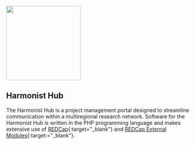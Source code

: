 [<img src="http://dataharmonist.org/logo.png" width="200" />](http://dataharmonist.org)



## Harmonist Hub  

The Harmonist Hub is a project management portal designed to streamline communication within a multiregional research network. Software for the Harmonist Hub is written in the PHP programming language and makes extensive use of [REDCap](https://www.project-redcap.org/){:target="_blank"} and [REDCap External Modules](externalmodules.md){:target:="_blank"}.
